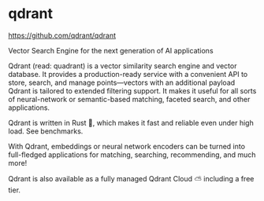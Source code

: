 # qdrant

https://github.com/qdrant/qdrant


Vector Search Engine for the next generation of AI applications


Qdrant (read: quadrant) is a vector similarity search engine and vector database. It provides a production-ready service with a convenient API to store, search, and manage points—vectors with an additional payload Qdrant is tailored to extended filtering support. It makes it useful for all sorts of neural-network or semantic-based matching, faceted search, and other applications.


Qdrant is written in Rust 🦀, which makes it fast and reliable even under high load. See benchmarks.


With Qdrant, embeddings or neural network encoders can be turned into full-fledged applications for matching, searching, recommending, and much more!


Qdrant is also available as a fully managed Qdrant Cloud ⛅ including a free tier.



